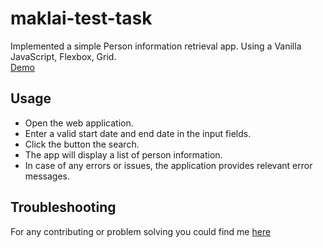 # maklai-test-task

Implemented a simple Person information retrieval app. Using a Vanilla JavaScript, Flexbox, Grid.
<br/>
[Demo](https://kandio16.github.io/maklai-test-task/)

## Usage

* Open the web application.
* Enter a valid start date and end date in the input fields.
* Click the button the search.
* The app will display a list of person information.
* In case of any errors or issues, the application provides relevant error messages.

## Troubleshooting

For any contributing or problem solving you could find me [here](https://t.me/olegkandiak)

